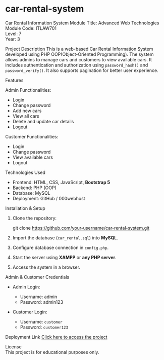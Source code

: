 # car-rental-system

Car Rental Information System 
Module Title: Advanced Web Technologies  
Module Code: ITLAW701  
Level: 7  
Year: 3  

Project Description 
This is a web-based Car Rental Information System developed using PHP OOP(Object-Oriented Programming). The system allows admins to manage cars and customers to view available cars. It includes authentication and authorization using `password_hash()` and `password_verify()`. It also supports pagination for better user experience.  

Features  

Admin Functionalities:  
- Login  
- Change password  
- Add new cars  
- View all cars  
- Delete and update car details  
- Logout  

Customer Functionalities:  
- Login  
- Change password  
- View available cars  
- Logout  

Technologies Used  
- Frontend: HTML, CSS, JavaScript, **Bootstrap 5**  
- Backend: PHP (OOP)  
- Database: MySQL  
- Deployment: GitHub / 000webhost  

Installation & Setup  
1. Clone the repository:  
  
   git clone https://github.com/your-username/car-rental-system.git
   
2. Import the database (`car_rental.sql`) into **MySQL**.  
3. Configure database connection in `config.php`.  
4. Start the server using **XAMPP** or **any PHP server**.  
5. Access the system in a browser.  

Admin & Customer Credentials  
- Admin Login: 
  - Username: admin  
  - Password: admin123  

- Customer Login:  
  - Username: `customer`  
  - Password: `customer123`  

Deployment Link
[Click here to access the project](your-deployment-link)  

License  
This project is for educational purposes only.  

